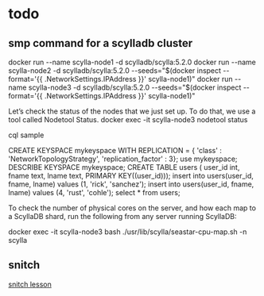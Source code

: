 # todo

## smp command for a scylladb cluster

docker run --name scylla-node1 -d scylladb/scylla:5.2.0
docker run --name scylla-node2 -d scylladb/scylla:5.2.0 --seeds="$(docker inspect --format='{{ .NetworkSettings.IPAddress }}' scylla-node1)"
docker run --name scylla-node3 -d scylladb/scylla:5.2.0 --seeds="$(docker inspect --format='{{ .NetworkSettings.IPAddress }}' scylla-node1)"

Let’s check the status of the nodes that we just set up. To do that, we use a tool called Nodetool Status.
docker exec -it scylla-node3 nodetool status  

cql sample

CREATE KEYSPACE mykeyspace WITH REPLICATION = { 'class' : 'NetworkTopologyStrategy', 'replication_factor' : 3};
use mykeyspace;
DESCRIBE KEYSPACE mykeyspace;
CREATE TABLE users ( user_id int, fname text, lname text, PRIMARY KEY((user_id)));
insert into users(user_id, fname, lname) values (1, 'rick', 'sanchez');
insert into users(user_id, fname, lname) values (4, 'rust', 'cohle');
select * from users;

To check the number of physical cores on the server, and how each map to a ScyllaDB shard, run the following from any server running ScyllaDB:

docker exec -it scylla-node3 bash
./usr/lib/scylla/seastar-cpu-map.sh -n scylla

## snitch

[snitch lesson](https://university.scylladb.com/courses/scylla-essentials-overview/lessons/architecture/topic/snitch/)
